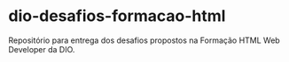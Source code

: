 # dio-desafios-formacao-html
Repositório para entrega dos desafios propostos na Formação HTML Web Developer da DIO.
